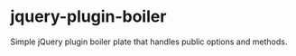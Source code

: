 jquery-plugin-boiler
====================

Simple jQuery plugin boiler plate that handles public options and methods.